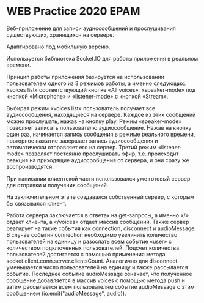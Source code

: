 # WEB Practice 2020 EPAM 

Веб-приложение для записи аудиосообщений и прослушивания существующих, хранящихся на сервере. 

Адаптировано под мобильную версию. 

Используется библиотека Socket.IO для работы приложения в реальном времени. 

Принцип работы приложения базируется на использовании пользователем одного из 3 режимов работы, а именно следующих: «voices list» соответствующий кнопке «All voices», «speaker-mode» под кнопкой «Microphone» и «listener-mode» с кнопкой «Stream».

Выбирая режим «voices list» пользователь получает все аудиосообщения, находящиеся на сервере. Каждое из этих сообщений можно прослушать, нажав на кнопку play. Режим «speaker-mode» позволяет записать пользователю аудиосообщение. Нажав на кнопку один раз, начинается запись сообщения в режиме реального времени, повторное нажатие завершает запись аудиосообщения и автоматически отправляет его на сервер. Третий режим «listener-mode» позволяет постоянно прослушивать эфир, т.е. происходит реакция на приходящие аудиосообщения от сервера, и они сразу же воспроизводятся.

При написании клиентской части использовался уже готовый сервер для отправки и получения сообщений.

На заключительном этапе создавался собственный сервер, с которым бы связывался клиент.

Работа сервера заключается в ответах на get-запросы, а именно «/» отдает клиента, а «/voices» отдает массив сообщений. Также сервер реагирует на такие события как connection, disconnect и audioMessage. В случае события connection необходимо увеличить количество пользователей на единицу и разослать всем событие «user» с количеством подключенных пользователей. Подсчет количества пользователей достигается с помощью применения метода socket.client.conn.server.clientsCount. Аналогично для disconnect уменьшается число пользователей на единицу и также рассылается событие. Последнее событие audioMessage означает, что полученное сообщение добавляется в массив voices с помощью метода push и затем рассылается всем пользователям событие audioMessage с этим сообщением (io.emit("audioMessage", audio)).
